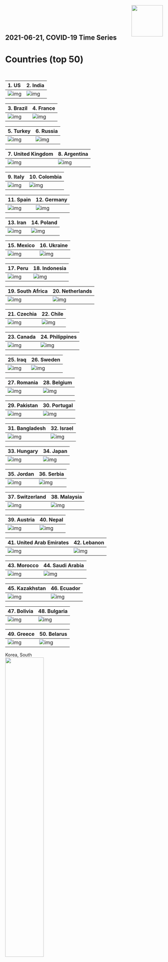 <img align="right"  height="100" src="/doc/utsw-master-logo-cmyk+BI.png">

 <p>&nbsp;</p> 

 <p>&nbsp;</p> 

## 2021-06-21, COVID-19 Time Series
# Countries (top 50)


 <p>&nbsp;</p> 

|  1. US  |  2. India  |  
|  :---   |   :---   |  
|  ![img](/output/countries_current/US_newCases.png)  |  ![img](/output/countries_current/India_newCases.png)  |  

|  3. Brazil  |  4. France  |  
|  :---   |   :---   |  
|  ![img](/output/countries_current/Brazil_newCases.png)  |  ![img](/output/countries_current/France_newCases.png)  |  

|  5. Turkey  |  6. Russia  |  
|  :---   |   :---   |  
|  ![img](/output/countries_current/Turkey_newCases.png)  |  ![img](/output/countries_current/Russia_newCases.png)  |  

|  7. United Kingdom  |  8. Argentina  |  
|  :---   |   :---   |  
|  ![img](/output/countries_current/United Kingdom_newCases.png)  |  ![img](/output/countries_current/Argentina_newCases.png)  |  

|  9. Italy  |  10. Colombia  |  
|  :---   |   :---   |  
|  ![img](/output/countries_current/Italy_newCases.png)  |  ![img](/output/countries_current/Colombia_newCases.png)  |  

|  11. Spain  |  12. Germany  |  
|  :---   |   :---   |  
|  ![img](/output/countries_current/Spain_newCases.png)  |  ![img](/output/countries_current/Germany_newCases.png)  |  

|  13. Iran  |  14. Poland  |  
|  :---   |   :---   |  
|  ![img](/output/countries_current/Iran_newCases.png)  |  ![img](/output/countries_current/Poland_newCases.png)  |  

|  15. Mexico  |  16. Ukraine  |  
|  :---   |   :---   |  
|  ![img](/output/countries_current/Mexico_newCases.png)  |  ![img](/output/countries_current/Ukraine_newCases.png)  |  

|  17. Peru  |  18. Indonesia  |  
|  :---   |   :---   |  
|  ![img](/output/countries_current/Peru_newCases.png)  |  ![img](/output/countries_current/Indonesia_newCases.png)  |  

|  19. South Africa  |  20. Netherlands  |  
|  :---   |   :---   |  
|  ![img](/output/countries_current/South Africa_newCases.png)  |  ![img](/output/countries_current/Netherlands_newCases.png)  |  

|  21. Czechia  |  22. Chile  |  
|  :---   |   :---   |  
|  ![img](/output/countries_current/Czechia_newCases.png)  |  ![img](/output/countries_current/Chile_newCases.png)  |  

|  23. Canada  |  24. Philippines  |  
|  :---   |   :---   |  
|  ![img](/output/countries_current/Canada_newCases.png)  |  ![img](/output/countries_current/Philippines_newCases.png)  |  

|  25. Iraq  |  26. Sweden  |  
|  :---   |   :---   |  
|  ![img](/output/countries_current/Iraq_newCases.png)  |  ![img](/output/countries_current/Sweden_newCases.png)  |  

|  27. Romania  |  28. Belgium  |  
|  :---   |   :---   |  
|  ![img](/output/countries_current/Romania_newCases.png)  |  ![img](/output/countries_current/Belgium_newCases.png)  |  

|  29. Pakistan  |  30. Portugal  |  
|  :---   |   :---   |  
|  ![img](/output/countries_current/Pakistan_newCases.png)  |  ![img](/output/countries_current/Portugal_newCases.png)  |  

|  31. Bangladesh  |  32. Israel  |  
|  :---   |   :---   |  
|  ![img](/output/countries_current/Bangladesh_newCases.png)  |  ![img](/output/countries_current/Israel_newCases.png)  |  

|  33. Hungary  |  34. Japan  |  
|  :---   |   :---   |  
|  ![img](/output/countries_current/Hungary_newCases.png)  |  ![img](/output/countries_current/Japan_newCases.png)  |  

|  35. Jordan  |  36. Serbia  |  
|  :---   |   :---   |  
|  ![img](/output/countries_current/Jordan_newCases.png)  |  ![img](/output/countries_current/Serbia_newCases.png)  |  

|  37. Switzerland  |  38. Malaysia  |  
|  :---   |   :---   |  
|  ![img](/output/countries_current/Switzerland_newCases.png)  |  ![img](/output/countries_current/Malaysia_newCases.png)  |  

|  39. Austria  |  40. Nepal  |  
|  :---   |   :---   |  
|  ![img](/output/countries_current/Austria_newCases.png)  |  ![img](/output/countries_current/Nepal_newCases.png)  |  

|  41. United Arab Emirates  |  42. Lebanon  |  
|  :---   |   :---   |  
|  ![img](/output/countries_current/United Arab Emirates_newCases.png)  |  ![img](/output/countries_current/Lebanon_newCases.png)  |  

|  43. Morocco  |  44. Saudi Arabia  |  
|  :---   |   :---   |  
|  ![img](/output/countries_current/Morocco_newCases.png)  |  ![img](/output/countries_current/Saudi Arabia_newCases.png)  |  

|  45. Kazakhstan  |  46. Ecuador  |  
|  :---   |   :---   |  
|  ![img](/output/countries_current/Kazakhstan_newCases.png)  |  ![img](/output/countries_current/Ecuador_newCases.png)  |  

|  47. Bolivia  |  48. Bulgaria  |  
|  :---   |   :---   |  
|  ![img](/output/countries_current/Bolivia_newCases.png)  |  ![img](/output/countries_current/Bulgaria_newCases.png)  |  

|  49. Greece  |  50. Belarus  |  
|  :---   |   :---   |  
|  ![img](/output/countries_current/Greece_newCases.png)  |  ![img](/output/countries_current/Belarus_newCases.png)  |  

Korea, South  
<img src="/output/countries_current/Korea, South_newCases.png" width="49.5%"/>    

